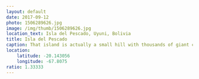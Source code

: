 ```yaml
---
layout: default
date: 2017-09-12
photo: 1506289626.jpg
image: /img/thumb/1506289626.jpg
location_text: Isla del Pescado, Uyuni, Bolivia
title: Isla del Pescado
caption: That island is actually a small hill with thousands of giant cactus. The rocks are actually dead corals and each cactus is at least 2 meters high!
location:
    latitude: -20.143056
    longitude: -67.8075
ratio: 1.33333
---
```

